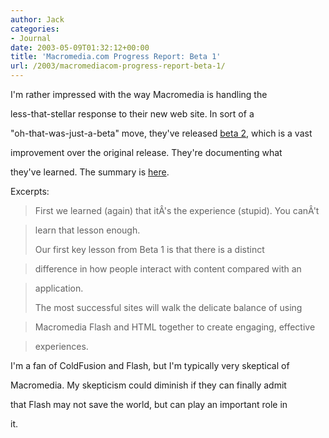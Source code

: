 ```yaml
---
author: Jack
categories:
- Journal
date: 2003-05-09T01:32:12+00:00
title: 'Macromedia.com Progress Report: Beta 1'
url: /2003/macromediacom-progress-report-beta-1/
---
```


I'm rather impressed with the way Macromedia is handling the
  

  
less-that-stellar response to their new web site. In sort of a
  

  
"oh-that-was-just-a-beta" move, they've released [beta 2][1], which is a vast
  

  
improvement over the original release. They're documenting what
  

  
they've learned. The summary is [here][2].
  

  
Excerpts:



> First we learned (again) that it&#194;'s the experience (stupid). You can&#194;'t
  
> 
  
> learn that lesson enough.
> 
> Our first key lesson from Beta 1 is that there is a distinct
  
> 
  
> difference in how people interact with content compared with an
  
> 
  
> application.
> 
> The most successful sites will walk the delicate balance of using
  
> 
  
> Macromedia Flash and HTML together to create engaging, effective
  
> 
  
> experiences.</p> 

I'm a fan of ColdFusion and Flash, but I'm typically very skeptical of
  

  
Macromedia. My skepticism could diminish if they can finally admit
  

  
that Flash may not save the world, but can play an important role in
  

  
it.

 [1]: //www.macromedia.com/"
 [2]: //www.macromedia.com/special/progress_report/page6.html"